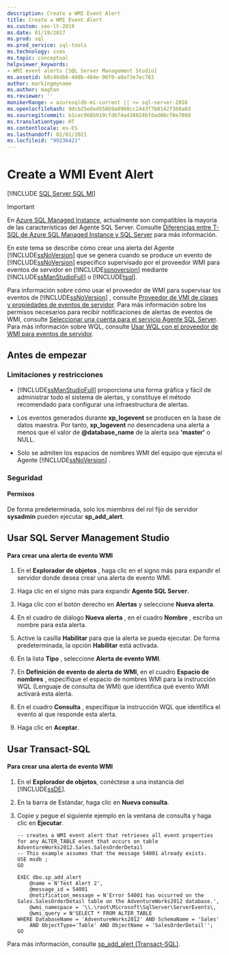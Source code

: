 ```yaml
---
description: Create a WMI Event Alert
title: Create a WMI Event Alert
ms.custom: seo-lt-2019
ms.date: 01/19/2017
ms.prod: sql
ms.prod_service: sql-tools
ms.technology: ssms
ms.topic: conceptual
helpviewer_keywords:
- WMI event alerts [SQL Server Management Studio]
ms.assetid: b8c46db6-408b-484e-98f0-a8af3e7ec763
author: markingmyname
ms.author: maghan
ms.reviewer: ''
monikerRange: = azuresqldb-mi-current || >= sql-server-2016
ms.openlocfilehash: 9dcb25ede4558b9a0980cc2443f7b0142f368a03
ms.sourcegitcommit: b1cec968b919cfd6f4a438024bfdad00cf8e7080
ms.translationtype: HT
ms.contentlocale: es-ES
ms.lasthandoff: 02/01/2021
ms.locfileid: "99236421"
---
```

# <a name="create-a-wmi-event-alert"></a>Create a WMI Event Alert
[!INCLUDE [SQL Server SQL MI](../../includes/applies-to-version/sql-asdbmi.md)]

> [!IMPORTANT]  
> En [Azure SQL Managed Instance](/azure/sql-database/sql-database-managed-instance), actualmente son compatibles la mayoría de las características del Agente SQL Server. Consulte [Diferencias entre T-SQL de Azure SQL Managed Instance y SQL Server](/azure/sql-database/sql-database-managed-instance-transact-sql-information#sql-server-agent) para más información.

En este tema se describe cómo crear una alerta del Agente [!INCLUDE[ssNoVersion](../../includes/ssnoversion-md.md)] que se genera cuando se produce un evento de [!INCLUDE[ssNoVersion](../../includes/ssnoversion-md.md)] específico supervisado por el proveedor WMI para eventos de servidor en [!INCLUDE[ssnoversion](../../includes/ssnoversion-md.md)] mediante [!INCLUDE[ssManStudioFull](../../includes/ssmanstudiofull-md.md)] o [!INCLUDE[tsql](../../includes/tsql-md.md)].  
  
Para información sobre cómo usar el proveedor de WMI para supervisar los eventos de [!INCLUDE[ssNoVersion](../../includes/ssnoversion-md.md)] , consulte [Proveedor de VMI de clases y propiedades de eventos de servidor](../../relational-databases/wmi-provider-server-events/wmi-provider-for-server-events-concepts.md). Para más información sobre los permisos necesarios para recibir notificaciones de alertas de eventos de WMI, consulte [Seleccionar una cuenta para el servicio Agente SQL Server](../../ssms/agent/select-an-account-for-the-sql-server-agent-service.md). Para más información sobre WQL, consulte [Usar WQL con el proveedor de WMI para eventos de servidor](../../relational-databases/wmi-provider-server-events/using-wql-with-the-wmi-provider-for-server-events.md).  
## <a name="before-you-begin"></a><a name="BeforeYouBegin"></a>Antes de empezar  
  
### <a name="limitations-and-restrictions"></a><a name="Restrictions"></a>Limitaciones y restricciones  
  
-   [!INCLUDE[ssManStudioFull](../../includes/ssmanstudiofull-md.md)] proporciona una forma gráfica y fácil de administrar todo el sistema de alertas, y constituye el método recomendado para configurar una infraestructura de alertas.  
  
-   Los eventos generados durante **xp_logevent** se producen en la base de datos maestra. Por tanto, **xp_logevent** no desencadena una alerta a menos que el valor de **\@database_name** de la alerta sea **'master'** o NULL.  
  
-   Solo se admiten los espacios de nombres WMI del equipo que ejecuta el Agente [!INCLUDE[ssNoVersion](../../includes/ssnoversion-md.md)] .  
  
### <a name="security"></a><a name="Security"></a>Seguridad  
  
#### <a name="permissions"></a><a name="Permissions"></a>Permisos  
De forma predeterminada, solo los miembros del rol fijo de servidor **sysadmin** pueden ejecutar **sp_add_alert**.  
  
## <a name="using-sql-server-management-studio"></a><a name="SSMSProcedure"></a>Usar SQL Server Management Studio  
  
#### <a name="to-create-a-wmi-event-alert"></a>Para crear una alerta de evento WMI  
  
1.  En el **Explorador de objetos** , haga clic en el signo más para expandir el servidor donde desea crear una alerta de evento WMI.  
  
2.  Haga clic en el signo más para expandir **Agente SQL Server**.  
  
3.  Haga clic con el botón derecho en **Alertas** y seleccione **Nueva alerta**.  
  
4.  En el cuadro de diálogo **Nueva alerta** , en el cuadro **Nombre** , escriba un nombre para esta alerta.  
  
5.  Active la casilla **Habilitar** para que la alerta se pueda ejecutar. De forma predeterminada, la opción **Habilitar** está activada.  
  
6.  En la lista **Tipo** , seleccione **Alerta de evento WMI**.  
  
7.  En **Definición de evento de alerta de WMI**, en el cuadro **Espacio de nombres** , especifique el espacio de nombres WMI para la instrucción WQL (Lenguaje de consulta de WMI) que identifica qué evento WMI activará esta alerta.  
  
8.  En el cuadro **Consulta** , especifique la instrucción WQL que identifica el evento al que responde esta alerta.  
  
9. Haga clic en **Aceptar**.  
  
## <a name="using-transact-sql"></a><a name="TsqlProcedure"></a>Usar Transact-SQL  
  
#### <a name="to-create-a-wmi-event-alert"></a>Para crear una alerta de evento WMI  
  
1.  En el **Explorador de objetos**, conéctese a una instancia del [!INCLUDE[ssDE](../../includes/ssde_md.md)].  
  
2.  En la barra de Estándar, haga clic en **Nueva consulta**.  
  
3.  Copie y pegue el siguiente ejemplo en la ventana de consulta y haga clic en **Ejecutar**.  
  
    ```  
    -- creates a WMI event alert that retrieves all event properties for any ALTER_TABLE event that occurs on table AdventureWorks2012.Sales.SalesOrderDetail  
    -- This example assumes that the message 54001 already exists.  
    USE msdb ;  
    GO  
  
    EXEC dbo.sp_add_alert  
        @name = N'Test Alert 2',  
        @message_id = 54001  
        @notification_message = N'Error 54001 has occurred on the Sales.SalesOrderDetail table on the AdventureWorks2012 database.',  
        @wmi_namespace = '\\.\root\Microsoft\SqlServer\ServerEvents\,  
        @wmi_query = N'SELECT * FROM ALTER_TABLE   
    WHERE DatabaseName = 'AdventureWorks2012' AND SchemaName = 'Sales'   
        AND ObjectType='Table' AND ObjectName = 'SalesOrderDetail'';  
    GO  
    ```  
  
Para más información, consulte [sp_add_alert (Transact-SQL)](../../relational-databases/system-stored-procedures/sp-add-alert-transact-sql.md).  
